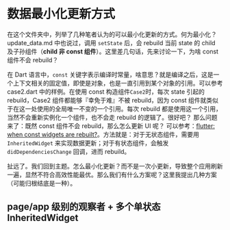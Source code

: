 # 数据最小化更新方式
在这个文件夹中，列举了几种笔者认为的可以最小化更新的方式。何为最小化？update_data.md 中也说过，调用 `setState` 后，会 rebuild 当前 state 的 child 及子孙组件（**child 非 const 组件**）。这里差几句话，先来讨论一下，为啥 const 组件不会 rebuild？

在 Dart 语言中，`const` 关键字表示编译时常量，啥意思？就是编译之后，这是一个上下文相关的固定值，即使是对象，也是一直引用到某个对象的引用。可以参考 case2.dart 中的样例。在使用 const 构造组件`Case2`时，每次 state 引起的 rebuild，Case2 组件都能够『幸免于难』不被 rebuild，因为 const 组件就类似于在这一处使用的全局唯一不变的一个引用。每次 rebuild 都是使用这一个引用，当然不会重新实例化一个组件，也不会走 rebuild 的逻辑了。很好吧？ 那么问题来了：既然 const 组件不会 rebuild，那么怎么更新 UI 呢？
可以参考：[flutter: when const widgets are rebuilt?](https://stackoverflow.com/questions/56666339/flutter-when-are-const-widgets-rebuilt)。方法就是：对于无状态组件，需要用 `InheritedWidget` 来实现数据更新；对于有状态组件，会触发 `didDependenciesChange` 回调，进而 rebuild。

扯远了。我们回到主题。怎么最小化更新？而不是一次小更新，导致整个应用刷新一遍，显然不符合高效性能最优。那么我们有什么方案呢？这里我提出几种方案（可能归根结底是一种）。

## page/app 级别的观察者 + 多个单状态InheritedWidget
